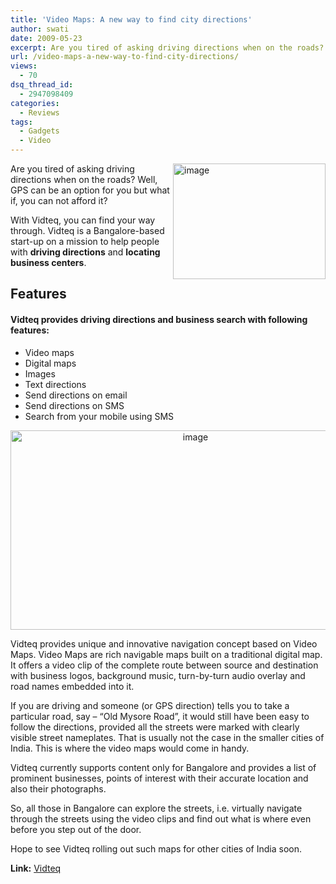 ```yaml
---
title: 'Video Maps: A new way to find city directions'
author: swati
date: 2009-05-23
excerpt: Are you tired of asking driving directions when on the roads? Well, GPS can be an option for you but what if, you can not afford it? With Vidteq, you can find your way through. Vidteq is a Bangalore-based start-up on a mission to help people with driving directions and locating business centers.
url: /video-maps-a-new-way-to-find-city-directions/
views:
  - 70
dsq_thread_id:
  - 2947098409
categories:
  - Reviews
tags:
  - Gadgets
  - Video
---
```

[<img class="wp-image-54511" style="margin-left: 0px;margin-right: 0px" src="http://cdn.devilsworkshop.org/files/2009/05/image-thumb3.png" border="0" alt="image" width="244" height="185" align="right" />][1] Are you tired of asking driving directions when on the roads? Well, GPS can be an option for you but what if, you can not afford it?

With Vidteq, you can find your way through. Vidteq is a Bangalore-based start-up on a mission to help people with **driving directions** and **locating business centers**.

## Features

#### Vidteq provides driving directions and business search with following features:

  * Video maps
  * Digital maps
  * Images
  * Text directions
  * Send directions on email
  * Send directions on SMS
  * Search from your mobile using SMS

<p style="text-align: center">
  <img class="aligncenter" style="border: 0pt none" src="http://cdn.devilsworkshop.org/files/2009/05/image21.png" border="0" alt="image" width="576" height="319" />
</p>

Vidteq provides unique and innovative navigation concept based on Video Maps. Video Maps are rich navigable maps built on a traditional digital map. It offers a video clip of the complete route between source and destination with business logos, background music, turn-by-turn audio overlay and road names embedded into it.

If you are driving and someone (or GPS direction) tells you to take a particular road, say – “Old Mysore Road”, it would still have been easy to follow the directions, provided all the streets were marked with clearly visible street nameplates. That is usually not the case in the smaller cities of India. This is where the video maps would come in handy.

Vidteq currently supports content only for Bangalore and provides a list of prominent businesses, points of interest with their accurate location and also their photographs.

So, all those in Bangalore can explore the streets, i.e. virtually navigate through the streets using the video clips and find out what is where even before you step out of the door.

Hope to see Vidteq rolling out such maps for other cities of India soon.

**Link:** <a href="http://www.vidteq.com/" onclick="_gaq.push(['_trackEvent', 'outbound-article', 'http://www.vidteq.com/', 'Vidteq']);" >Vidteq</a>

 [1]: http://cdn.devilsworkshop.org/files/2009/05/image20.png
